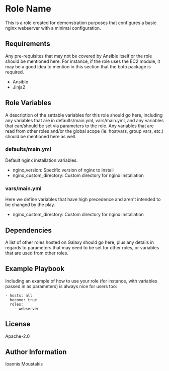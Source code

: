 Role Name
=========

This is a role created for demonstration purposes that configures a basic nginx webserver with a minimal configuration.

Requirements
------------

Any pre-requisites that may not be covered by Ansible itself or the role should be mentioned here. For instance, if the role uses the EC2 module, it may be a good idea to mention in this section that the boto package is required.

* Ansible
* Jinja2 

Role Variables
--------------

A description of the settable variables for this role should go here, including any variables that are in defaults/main.yml, vars/main.yml, and any variables that can/should be set via parameters to the role. Any variables that are read from other roles and/or the global scope (ie. hostvars, group vars, etc.) should be mentioned here as well.

### defaults/main.yml
Default nginx installation variables.

* nginx_version: Specific version of nginx to install
* nginx_custom_directory: Custom directory for nginx installation

### vars/main.yml
Here we define variables that have high precedence and aren't intended to be changed by the play.

* nginx_custom_directory: Custom directory for nginx installation

Dependencies
------------

A list of other roles hosted on Galaxy should go here, plus any details in regards to parameters that may need to be set for other roles, or variables that are used from other roles.

Example Playbook
----------------

Including an example of how to use your role (for instance, with variables passed in as parameters) is always nice for users too:

    - hosts: all
      become: true
      roles:
        - webserver

License
-------

Apache-2.0

Author Information
------------------

Ioannis Moustakis 
